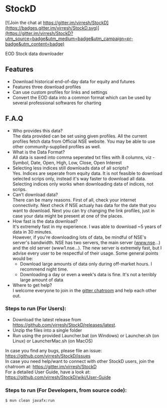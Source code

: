 # StockD
[![Join the chat at https://gitter.im/virresh/StockD](https://badges.gitter.im/virresh/StockD.svg)](https://gitter.im/virresh/StockD?utm_source=badge&utm_medium=badge&utm_campaign=pr-badge&utm_content=badge)

EOD Stock data downloader

## Features
- Download historical end-of-day data for equity and futures
- Features three download profiles
- Can use custom profiles for links and settings
- Convert the EOD data into a common format which can be used by several professional softwares for charting

## F.A.Q
- Who provides this data?  
The data provided can be set using given profiles. All the current profiles fetch data from Official NSE website. You may be able to use other community-supplied profiles as well.
- What is the Data Format?  
All data is saved into comma seperated txt files with 8 columns, viz - Symbol, Date, Open, High, Low, Close, Open Interest
- Selecting less indices still downloads data of all scripts?  
Yes. Indices are seperate from equity data. It is not feasible to download selected scrips only, instead it's way faster to download all data. Selecting indices only works when downloading data of indices, not scrips.
- Can't download data?  
There can be many reasons. First of all, check your internet connectivity. Next check if NSE actualy has data for the date that you want to download. Next you can try changing the link profiles, just in case your data might be present at one of the places.
- How fast is the data download?  
It's extremely fast in my experience. I was able to download ~5 years of data in 30 minutes.  
However, if you're downloading lots of data, be mindful of NSE's server's bandwidth. NSE has two servers, the main server (www.nse...) and the old server (www1.nse...). The new server is extremely fast, but I advise every user to be respectful of their usage. Some general points would be:  
    - Download large amounts of data only during off-market hours. I recommend night time.
    - Downloading a day or even a week's data is fine. It's not a terribly large amount of data
- Where to get help?  
I welcome everyone to join in the [gitter chatroom](https://gitter.im/virresh/StockD) and help each other out.

### Steps to run (For Users):
- Download the latest release from https://github.com/virresh/StockD/releases/latest.
- Unzip the files into a single folder
- Run using the provided Launcher.bat (on Windows) or Launcher.sh (on Linux) or LauncherMac.sh (on MacOS)

In case you find any bugs, please file an issue: https://github.com/virresh/StockD/issues  
In case you need help/want to connect with other StockD users, join the chatroom at: https://gitter.im/virresh/StockD  
For a detailed User Guide, have a look at: https://github.com/virresh/StockD/wiki/User-Guide

### Steps to run (For Developers, from source code):  
```
$ mvn clean javafx:run
```
